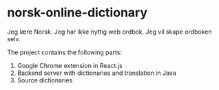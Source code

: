 # norsk-online-dictionary

Jeg lære Norsk. Jeg har ikke nyttig web ordbok. Jeg vil skape ordboken selv.

The project contains the following parts:

1. Google Chrome extension in React.js
2. Backend server with dictionaries and translation in Java
3. Source dictionaries
